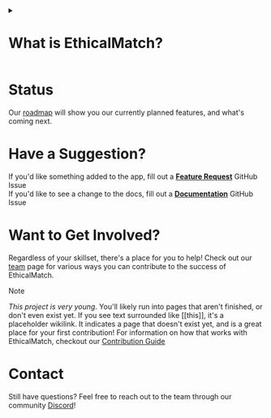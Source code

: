 <details>
<summary><h1>What is EthicalMatch?</h1></summary>  

**EthicalMatch** is an experimental open-source dating platform that takes advantage of it's not-for-profit status to foster meaningful relationships without financial exploitation. Free from profit-driven requirements, **EthicalMatch** can steer clear of predatory monetization practices and focus instead on **privacy**, **transparency**, and ***ethical* matchmaking**.

## Why Make Another Dating App?
This isn’t just about dating — it’s about reclaiming the internet for the people.  
In an era when a majority of our lives are conducted online, it's unacceptable for corporations with profit-first incentives to freely exploit that human right without accountability.  
*EthicalMatch* is a first step to show people that their digital life can be free from the corporate greed that we've resigned ourselves to expect.  

### The EthicalMatch Solution:
- **Not-for-profit**: By definition, our guiding principles *can't* be derailed by investor demands
- **Open-Source & Transparent**: Fully open-source decision making and source code. We. Hide. Nothing.
- **Matchmaking with Integrity**: Our goal is quality relationships, not months-subscribed.
- **Free for Everyone**: Money will *never* affect your matches. Period.
</details>

# Status
Our [roadmap](ROADMAP.md) will show you our currently planned features, and what's coming next.
# Have a Suggestion?
If you'd like something added to the app, fill out a **[Feature Request](https://GitHub.com/Ethical-Commons-Project/EthicalMatch-docs/issues/new?assignees=&labels=feature&projects=&template=feature_request.md&title=)** GitHub Issue  
If you'd like to see a change to the docs, fill out a **[Documentation](https://GitHub.com/Ethical-Commons-Project/EthicalMatch-docs/issues/new?assignees=&labels=enhancement&projects=&template=documentation-change.md&title=)** GitHub Issue

# Want to Get Involved?
Regardless of your skillset, there's a place for you to help! Check out our [team](Join%20the%20Team!/README.md) page for various ways you can contribute to the success of EthicalMatch.

> [!Note]
> *This project is very young*. You'll likely run into pages that aren't finished, or don't even exist yet. If you see text surrounded like [[this]], it's a placeholder wikilink. It indicates a page that doesn't exist yet, and is a great place for your first contribution! For information on how that works with EthicalMatch, checkout our [Contribution Guide](CONTRIBUTING.md)
# Contact
Still have questions? Feel free to reach out to the team through our community [Discord](https://discord.gg/P7qfVuqMXz)! 
